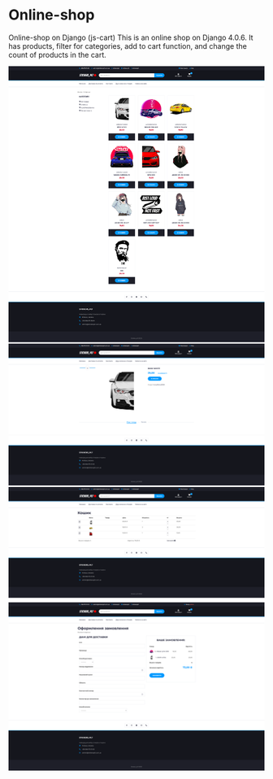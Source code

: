 # Online-shop
Online-shop on Django (js-cart)
This is an online shop on Django 4.0.6. It has products, filter for categories, add to cart function, and change the count of products in the cart.

<img src="https://github.com/ratataololo/Online-shop/raw/main//shop/static/shop/images/screeen_main.png" max-height="700" title="main_page">
<img src="https://github.com/ratataololo/Online-shop/raw/main//shop/static/shop/images/screen_product.png" max-height="700" title="product">
<img src="https://github.com/ratataololo/Online-shop/raw/main//shop/static/shop/images/screen_cart.png" max-height="700" title="cart">
<img src="https://github.com/ratataololo/Online-shop/raw/main//shop/static/shop/images/screen_order_form.png" max-height="700" title="order_form">

